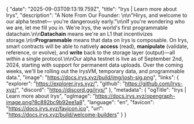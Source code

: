 {
  "date": "2025-09-03T09:13:19.759Z",
  "title": "Irys | Learn more about Irys",
  "description": "A Note From Our Founder: \n\n\"Hirys, and welcome to our alpha testnet— you're dangerously early.\"\n\nIf you're wondering who we are, let me fill you in. We're Irys, the world's first programmable datachain.\n\n**Datachain** means we're an L1 that incentivizes storage.\n\n**Programmable** means that data on Irys is composable. On Irys, smart contracts will be able to natively **access** (read), **manipulate** (validate, reference, or evolve), and **write** back to the storage layer (output)—all within a single protocol.\n\nOur alpha testnet is live as of September 2nd, 2024, starting with support for permanent data uploads. Over the coming weeks, we'll be rolling out the IrysVM, temporary data, and programmable data.",
  "image": "https://docs.irys.xyz/build/img/josh-sig.png",
  "links": {
    "explorer": "https://explorer.irys.xyz/",
    "github": "https://github.com/Irys-xyz/",
    "discord": "https://discord.gg/irys/"
  },
  "metadata": {
    "ogTitle": "Irys | Learn more about Irys",
    "ogImage": "https://docs.irys.xyz/opengraph-image.png?8c892bc9b92ee1a8",
    "language": "en",
    "favicon": "https://docs.irys.xyz/favicon.ico",
    "url": "https://docs.irys.xyz/build/welcome-builders"
  }
}